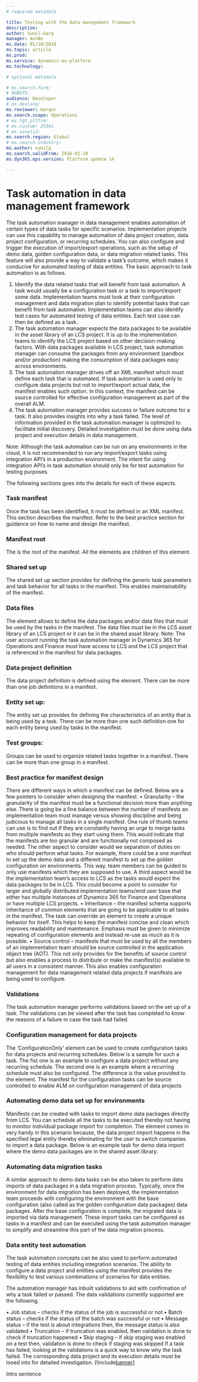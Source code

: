 ```yaml
---
# required metadata

title: Testing with the data management framework
description: 
author: Sunil-Garg
manager: AnnBe
ms.date: 01/10/2018
ms.topic: article
ms.prod: 
ms.service: dynamics-ax-platform
ms.technology: 

# optional metadata

# ms.search.form: 
# ROBOTS: 
audience: Developer
# ms.devlang: 
ms.reviewer: margoc
ms.search.scope: Operations
# ms.tgt_pltfrm: 
# ms.custom: 25341
# ms.assetid: 
ms.search.region: Global
# ms.search.industry: 
ms.author: sunilg
ms.search.validFrom: 2016-02-28
ms.dyn365.ops.version: Platform update 14

---
```


# Task automation in data management framework

The task automation manager in data management enables automation of certain types of data tasks for specific scenarios. Implementation projects can use this capability to manage automation of data project creation, data project configuration, or recurring schedules. You can also configure and trigger the execution of import/export operations, such as the setup of demo data, golden configuration data, or data migration related tasks. This feature will also provide a way to validate a task’s outcome, which makes it conducive for automated testing of data entities. The basic approach to task automation is as follows.
1.	Identify the data related tasks that will benefit from task automation. A task would usually be a configuration task or a task to import/export some data. Implementation teams must look at their configuration management and data migration plan to identify potential tasks that can benefit from task automation. Implementation teams can also identify test cases for automated testing of data entities. Each test case can then be defined as a task.
2.	The task automation manager expects the data packages to be available in the asset library of an LCS project. It is up to the implementation teams to identify the LCS project based on other decision-making factors. With data packages available in LCS project, task automation manager can consume the packages from any environment (sandbox and/or production) making the consumption of data packages easy across environments.
3.	The task automation manager drives off an XML manifest which must define each task that is automated. If task automation is used only to configure data projects but not to import/export actual data, the manifest enables such option. In this context, the manifest can be source controlled for effective configuration management as part of the overall ALM.
4.	The task automation manager provides success or failure outcome for a task. It also provides insights into why a task failed. The level of information provided in the task automation manager is optimized to facilitate initial discovery. Detailed investigation must be done using data project and execution details in data management.

Note: Although the task automation can be run on any environments in the cloud, it is not recommended to run any import/export tasks using integration API’s in a production environment. The intent for using integration API’s in task automation should only be for test automation for testing purposes.

The following sections goes into the details for each of these aspects.

### Task manifest
Once the task has been identified, it must be defined in an XML manifest. This section describes the manifest. Refer to the best practice section for guidance on how to name and design the manifest.

### Manifest root
The <TestManifest>  is the root of the manifest. All the elements are children of this element.

### Shared set up
The shared set up section provides for defining the generic task parameters and task behavior for all tasks in the manifest. This enables maintainability of the manifest.

### Data files
The <DataFile> element allows to define the data packages and/or data files that must be used by the tasks in the manifest. The data files must be in the LCS asset library of an LCS project or it can be in the shared asset library.
Note: The user account running the task automation manager in Dynamics 365 for Operations and Finance must have access to LCS and the LCS project that is referenced in the manifest for data packages.
  
### Data project definition
The data project definition is defined using the <JobDefinition> element. There can be more than one job definitions in a manifest.

### Entity set up:
The entity set up provides for defining the characteristics of an entity that is being used by a task. There can be more than one such definition one for each entity being used by tasks in the manifest.

### Test groups:
Groups can be used to organize related tasks together in a manifest. There can be more than one group in a manifest.

### Best practice for manifest design
There are different ways in which a manifest can be defined. Below are a few pointers to consider when designing the manifest.
•	Granularity – the granularity of the manifest must be a functional decision more than anything else. There is going be a fine balance between the number of manifests an implementation team must manage versus showing discipline and being judicious to manage all tasks in a single manifest. One rule of thumb teams can use is to find out if they are constantly having an urge to merge tasks from multiple manifests as they start using them. This would indicate that the manifests are too granular and are functionally not composed as needed. The other aspect to consider would we separation of duties on who should perform what tasks. For example, there could be a one manifest to set up the demo data and a different manifest to set up the golden configuration on environments. This way, team members can be guided to only use manifests which they are supposed to use. A third aspect would be the implementation team’s access to LCS as the tasks would expect the data packages to be in LCS. This could become a point to consider for larger and globally distributed implementation teams/end user base that either has multiple instances of Dynamics 365 for Finance and Operations or have multiple LCS projects.
•	Inheritance – the manifest schema supports inheritance of common elements that are going to be applicable to all tasks in the manifest. The task can override an element to create a unique behavior for itself. This helps to keep the manifest concise and clean which improves readability and maintenance. Emphasis must be given to minimize repeating of configuration elements and instead re-use as much as it is possible.
•	Source control – manifests that must be used by all the members of an implementation team should be source controlled in the application object tree (AOT). This not only provides for the benefits of source control but also enables a process to distribute or make the manifest(s) available to all users in a consistent manner. This also enables configuration management for data management related data projects if manifests are being used to configure.

### Validations
The task automation manager performs validations based on the set up of a task. The validations can be viewed after the task has completed to know the reasons of a failure in case the task had failed.

### Configuration management for data projects
The ‘ConfigurationOnly’ element can be used to create configuration tasks for data projects and recurring schedules. Below is a sample for such a task. The fist one is an example to configure a data project without any recurring schedule. The second one is an example where a recurring schedule must also be configured. The difference is the value provided to the <Operation> element.
The manifest for the configuration tasks can be source controlled to enable ALM on configuration management of data projects

### Automating demo data set up for environments
Manifests can be created with tasks to import demo data packages directly from LCS. You can schedule all the tasks to be executed thereby not having to monitor individual package import for completion. The <LegalEntity> element comes in very handy in this scenario because, the data project import happens in the specified legal entity thereby eliminating for the user to switch companies to import a data package. Below is an example task for demo data import where the demo data packages are in the shared asset library.

### Automating data migration tasks
A similar approach to demo data tasks can be also taken to perform data imports of data packages in a data migration process. Typically, once the environment for data migration has been deployed, the implementation team proceeds with configuring the environment with the base configuration (also called as the golden configuration data packages) data packages. After the base configuration is complete, the migrated data is imported via data management. These import tasks can be configured as tasks in a manifest and can be executed using the task automation manager to simplify and streamline this part of the data migration process.

### Data entity test automation
The task automation concepts can be also used to perform automated testing of data entities including integration scenarios. The ability to configure a data project and entities using the manifest provides the flexibility to test various combinations of scenarios for data entities.

The automation manager has inbuilt validations to aid with confirmation of why a task failed or passed. The data validations currently supported are the following.

•	Job status – checks if the status of the job is successful or not
•	Batch status – checks if the status of the batch was successful or not
•	Message status – if the test is about integrations then, the message status is also validated
•	Truncation – if truncation was enabled, then validation is done to check if truncation happened
•	Skip staging – if skip staging was enabled on a test then, validation is done to check if staging was skipped
If a task has failed, looking at the validations is a quick way to know why the task failed. The corresponding data project and its execution details must be looed into for detailed investigation.
[!include[banner](../includes/banner.md)]

Intro sentence
